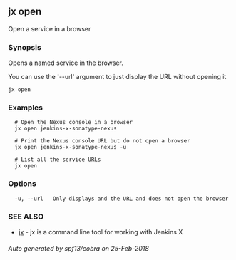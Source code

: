 ## jx open

Open a service in a browser

### Synopsis


Opens a named service in the browser. 

You can use the '--url' argument to just display the URL without opening it

```
jx open
```

### Examples

```
  # Open the Nexus console in a browser
  jx open jenkins-x-sonatype-nexus
  
  # Print the Nexus console URL but do not open a browser
  jx open jenkins-x-sonatype-nexus -u
  
  # List all the service URLs
  jx open
```

### Options

```
  -u, --url   Only displays and the URL and does not open the browser
```

### SEE ALSO
* [jx](jx.md)	 - jx is a command line tool for working with Jenkins X

###### Auto generated by spf13/cobra on 25-Feb-2018
